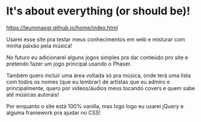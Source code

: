 # It's about everything (or should be)!

https://leummasgr.github.io/home/index.html



Usarei esse site pra testar meus conhecimentos em web e misturar com minha paixão pela música!



No futuro eu adicionarei alguns jogos simples pra dar conteúdo pro site e pretendo fazer um jogo principal usando o Phaser.

Também quero incluir uma área voltada só pra música, onde terá uma lista com todos os nomes (que eu lembrar) de artistas que eu admiro e principalmente, quero por vídeos/áudios meus tocando covers e quem sabe até músicas autorais!

Por enquanto o site está 100% vanilla, mas logo logo eu usarei jQuery e alguma framework pra ajudar no CSS!
